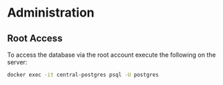 # Administration

## Root Access
To access the database via the root account execute the following on the server:
```bash
docker exec -it central-postgres psql -U postgres
```